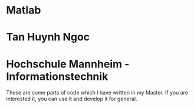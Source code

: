 # Matlab
# Tan Huynh Ngoc
# Hochschule Mannheim - Informationstechnik
These are some parts of code which I have written in my Master. If you are interested it, you can use it and develop it for general.
